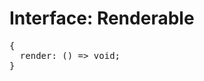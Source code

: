 # Interface: Renderable

<pre>
{
  render: () => void;
}
</pre>

<script setup>
import Ref from '../../../../../components/api/Ref.vue';
</script>
